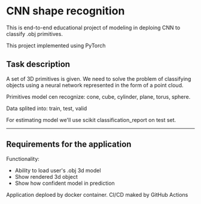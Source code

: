 # CNN shape recognition

This is end-to-end educational project of modeling in deploing CNN to classify .obj primitives.

This project implemented using PyTorch

Task description
----
A set of 3D primitives is given. We need to solve the problem of classifying objects using a neural network represented in the form of a point cloud.

Primitives model cen recognize: cone, cube, cylinder, plane, torus, sphere.

Data splited into: train, test, valid

For estimating model we'll use scikit classification_report on test set.

---
Requirements for the application
---

Functionality:
 - Ability to load user's .obj 3d model
 - Show rendered 3d object
 - Show how confident model in prediction
 
 Application deploed by docker container.
 CI/CD maked by GitHub Actions
 
 
